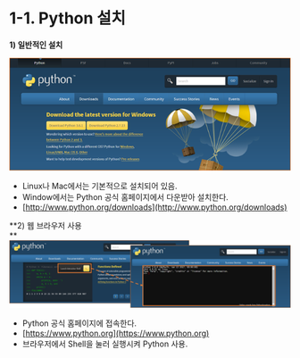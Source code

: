# 1-1. Python 설치

**1\) 일반적인 설치**

![](/assets/import1-2.png)

* Linux나 Mac에서는 기본적으로 설치되어 있음.
* Window에서는 Python 공식 홈페이지에서 다운받아 설치한다.
* [http://www.python.org/downloads](http://www.python.org/downloads)



**2\) 웹 브라우저 사용                
**![](/assets/import1-3.png)

* Python 공식 홈페이지에 접속한다.
* [https://www.python.org](https://www.python.org)
* 브라우저에서 Shell을 눌러 실행시켜 Python 사용.



